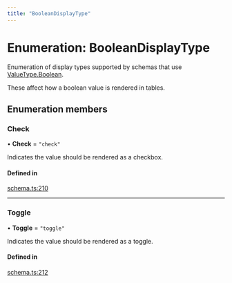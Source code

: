 ```yaml
---
title: "BooleanDisplayType"
---
```

# Enumeration: BooleanDisplayType

Enumeration of display types supported by schemas that use [ValueType.Boolean](ValueType.md#boolean).

These affect how a boolean value is rendered in tables.

## Enumeration members

### Check

• **Check** = `"check"`

Indicates the value should be rendered as a checkbox.

#### Defined in

[schema.ts:210](https://github.com/coda/packs-sdk/blob/main/schema.ts#L210)

___

### Toggle

• **Toggle** = `"toggle"`

Indicates the value should be rendered as a toggle.

#### Defined in

[schema.ts:212](https://github.com/coda/packs-sdk/blob/main/schema.ts#L212)

